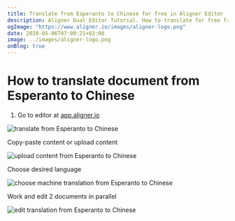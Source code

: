 ```yaml
---
title: Translate from Esperanto to Chinese for free in Aligner Editor
description: Aligner Dual Editor Tutorial. How to translate for free from Esperanto to Chinese. Aligner is multilingual document management platform. 
ogImage: "https://www.aligner.io/images/aligner-logo.png"
date: 2020-05-06T07:09:21+03:00
image: ../images/aligner-logo.png
onBlog: true
---
```


# How to translate document from Esperanto to Chinese

1. Go to editor at [app.aligner.io](https://app.aligner.io "Aligner App web page")

![translate from Esperanto to Chinese](../aligner-blank-editor.png "translate from Esperanto to Chinese")

Copy-paste content or upload content

![upload content from Esperanto to Chinese](../aligner-uploaded-document.png "upload content from Esperanto to Chinese")

Choose desired language

![choose machine translation from Esperanto to Chinese](../aligner-language-dropdown.png "choose machine translation from Esperanto to Chinese")

Work and edit 2 documents in parallel

![edit translation from Esperanto to Chinese](../aligner-double-sitded-editor.png "edit translation from Esperanto to Chinese")

